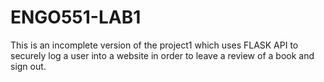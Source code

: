 # ENGO551-LAB1
This is an incomplete version of the project1 which uses FLASK API to securely log a user into a website in order to leave a review of a book and sign out. 
